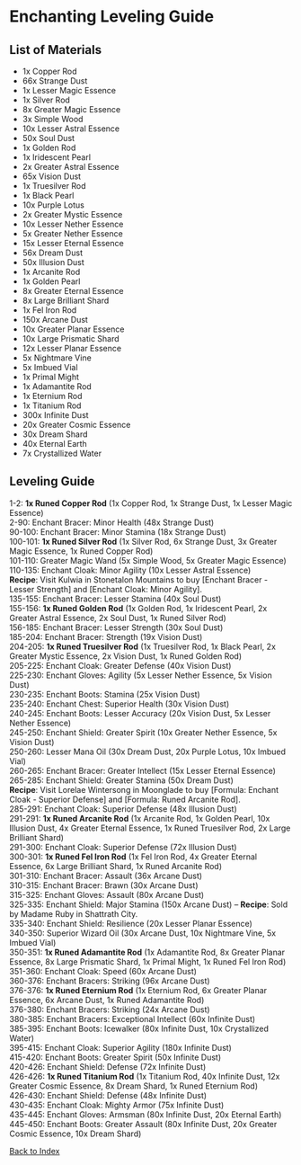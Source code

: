 # Enchanting Leveling Guide

## List of Materials
- 1x Copper Rod
- 66x Strange Dust
- 1x Lesser Magic Essence
- 1x Silver Rod
- 8x Greater Magic Essence
- 3x Simple Wood
- 10x Lesser Astral Essence
- 50x Soul Dust
- 1x Golden Rod
- 1x Iridescent Pearl
- 2x Greater Astral Essence
- 65x Vision Dust
- 1x Truesilver Rod
- 1x Black Pearl
- 10x Purple Lotus
- 2x Greater Mystic Essence
- 10x Lesser Nether Essence
- 5x Greater Nether Essence
- 15x Lesser Eternal Essence
- 56x Dream Dust
- 50x Illusion Dust
- 1x Arcanite Rod
- 1x Golden Pearl
- 8x Greater Eternal Essence
- 8x Large Brilliant Shard
- 1x Fel Iron Rod
- 150x Arcane Dust
- 10x Greater Planar Essence
- 10x Large Prismatic Shard
- 12x Lesser Planar Essence
- 5x Nightmare Vine
- 5x Imbued Vial
- 1x Primal Might
- 1x Adamantite Rod
- 1x Eternium Rod
- 1x Titanium Rod
- 300x Infinite Dust
- 20x Greater Cosmic Essence
- 30x Dream Shard
- 40x Eternal Earth
- 7x Crystallized Water

## Leveling Guide
1-2: **1x Runed Copper Rod** (1x Copper Rod, 1x Strange Dust, 1x Lesser Magic Essence)  
2-90: Enchant Bracer: Minor Health (48x Strange Dust)  
90-100: Enchant Bracer: Minor Stamina (18x Strange Dust)  
100-101: **1x Runed Silver Rod** (1x Silver Rod, 6x Strange Dust, 3x Greater Magic Essence, 1x Runed Copper Rod)  
101-110: Greater Magic Wand (5x Simple Wood, 5x Greater Magic Essence)  
110-135: Enchant Cloak: Minor Agility (10x Lesser Astral Essence)  
**Recipe**: Visit Kulwia in Stonetalon Mountains to buy [Enchant Bracer - Lesser Strength] and [Enchant Cloak: Minor Agility].  
135-155: Enchant Bracer: Lesser Stamina (40x Soul Dust)  
155-156: **1x Runed Golden Rod** (1x Golden Rod, 1x Iridescent Pearl, 2x Greater Astral Essence, 2x Soul Dust, 1x Runed Silver Rod)  
156-185: Enchant Bracer: Lesser Strength (30x Soul Dust)  
185-204: Enchant Bracer: Strength (19x Vision Dust)  
204-205: **1x Runed Truesilver Rod** (1x Truesilver Rod, 1x Black Pearl, 2x Greater Mystic Essence, 2x Vision Dust, 1x Runed Golden Rod)  
205-225: Enchant Cloak: Greater Defense (40x Vision Dust)  
225-230: Enchant Gloves: Agility (5x Lesser Nether Essence, 5x Vision Dust)  
230-235: Enchant Boots: Stamina (25x Vision Dust)  
235-240: Enchant Chest: Superior Health (30x Vision Dust)  
240-245: Enchant Boots: Lesser Accuracy (20x Vision Dust, 5x Lesser Nether Essence)  
245-250: Enchant Shield: Greater Spirit (10x Greater Nether Essence, 5x Vision Dust)  
250-260: Lesser Mana Oil (30x Dream Dust, 20x Purple Lotus, 10x Imbued Vial)  
260-265: Enchant Bracer: Greater Intellect (15x Lesser Eternal Essence)  
265-285: Enchant Shield: Greater Stamina (50x Dream Dust)  
**Recipe**: Visit Lorelae Wintersong in Moonglade to buy [Formula: Enchant Cloak - Superior Defense] and [Formula: Runed Arcanite Rod].  
285-291: Enchant Cloak: Superior Defense (48x Illusion Dust)  
291-291: **1x Runed Arcanite Rod** (1x Arcanite Rod, 1x Golden Pearl, 10x Illusion Dust, 4x Greater Eternal Essence, 1x Runed Truesilver Rod, 2x Large Brilliant Shard)  
291-300: Enchant Cloak: Superior Defense (72x Illusion Dust)  
300-301: **1x Runed Fel Iron Rod** (1x Fel Iron Rod, 4x Greater Eternal Essence, 6x Large Brilliant Shard, 1x Runed Arcanite Rod)  
301-310: Enchant Bracer: Assault (36x Arcane Dust)  
310-315: Enchant Bracer: Brawn (30x Arcane Dust)  
315-325: Enchant Gloves: Assault (80x Arcane Dust)  
325-335: Enchant Shield: Major Stamina (150x Arcane Dust) – **Recipe**: Sold by Madame Ruby in Shattrath City.  
335-340: Enchant Shield: Resilience (20x Lesser Planar Essence)  
340-350: Superior Wizard Oil (30x Arcane Dust, 10x Nightmare Vine, 5x Imbued Vial)  
350-351: **1x Runed Adamantite Rod** (1x Adamantite Rod, 8x Greater Planar Essence, 8x Large Prismatic Shard, 1x Primal Might, 1x Runed Fel Iron Rod)  
351-360: Enchant Cloak: Speed (60x Arcane Dust)  
360-376: Enchant Bracers: Striking (96x Arcane Dust)  
376-376: **1x Runed Eternium Rod** (1x Eternium Rod, 6x Greater Planar Essence, 6x Arcane Dust, 1x Runed Adamantite Rod)  
376-380: Enchant Bracers: Striking (24x Arcane Dust)  
380-385: Enchant Bracers: Exceptional Intellect (60x Infinite Dust)  
385-395: Enchant Boots: Icewalker (80x Infinite Dust, 10x Crystallized Water)  
395-415: Enchant Cloak: Superior Agility (180x Infinite Dust)  
415-420: Enchant Boots: Greater Spirit (50x Infinite Dust)  
420-426: Enchant Shield: Defense (72x Infinite Dust)  
426-426: **1x Runed Titanium Rod** (1x Titanium Rod, 40x Infinite Dust, 12x Greater Cosmic Essence, 8x Dream Shard, 1x Runed Eternium Rod)  
426-430: Enchant Shield: Defense (48x Infinite Dust)  
430-435: Enchant Cloak: Mighty Armor (75x Infinite Dust)  
435-445: Enchant Gloves: Armsman (80x Infinite Dust, 20x Eternal Earth)  
445-450: Enchant Boots: Greater Assault (80x Infinite Dust, 20x Greater Cosmic Essence, 10x Dream Shard)  

[Back to Index](../index.md)
